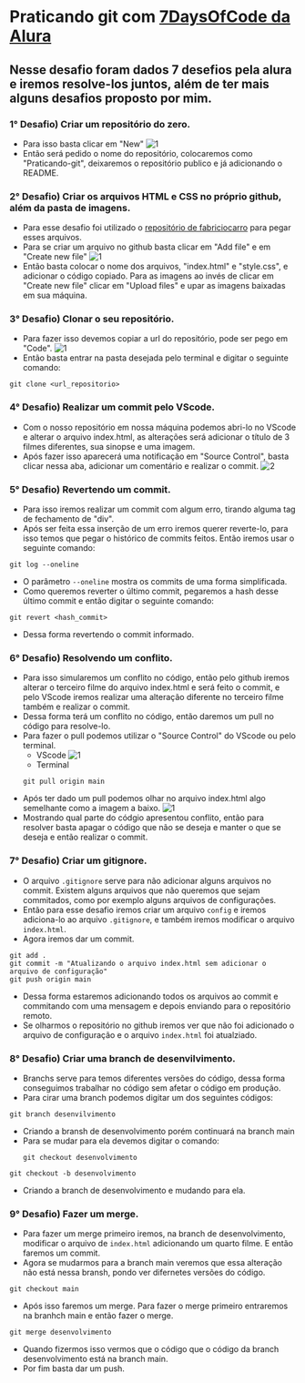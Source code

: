# Praticando git com [7DaysOfCode da Alura](https://7daysofcode.io/)

## Nesse desafio foram dados 7 desefios pela alura e iremos resolve-los juntos, além de ter mais alguns desafios proposto por mim.

### 1° Desafio) Criar um repositório do zero.
- Para isso basta clicar em "New"
![1](https://user-images.githubusercontent.com/64446302/192875512-997f4d02-867c-4e97-a19a-3d713f4c15ed.png)
- Então será pedido o nome do repositório, colocaremos como "Praticando-git", deixaremos o repositório publico e já adicionando o README.

### 2° Desafio) Criar os arquivos HTML e CSS no próprio github, além da pasta de imagens.
- Para esse desafio foi utilizado o [repositório de fabriciocarro](https://github.com/fabriciocarraro/7DaysOfCode-GitHub?utm_source=ActiveCampaign&utm_medium=email&utm_content=%237DaysOfCode+-+GitHub+2%2F7%3A+%F0%9F%91%A9%F0%9F%8F%BD%E2%80%8D%F0%9F%92%BB+Adicionando+um+projeto+ao+reposit%C3%B3rio&utm_campaign=%5BAlura+%237Days+Of+Code%5D%28GitHub+-+1%C2%AA+Ed+%29+Dia+2%2F7) para pegar esses arquivos.
- Para se criar um arquivo no github basta clicar em "Add file" e em "Create new file"
![1](https://user-images.githubusercontent.com/64446302/192877468-e19c1e31-301c-4636-a2e8-2928d324e2ef.png)
- Então basta colocar o nome dos arquivos, "index.html" e "style.css", e adicionar o código copiado. Para as imagens ao invés de clicar em "Create new file" clicar em "Upload files" e upar as imagens baixadas em sua máquina.

### 3° Desafio) Clonar o seu repositório.
- Para fazer isso devemos copiar a url do repositório, pode ser pego em "Code".
![1](https://user-images.githubusercontent.com/64446302/192878168-f2e5648e-a9cc-4aeb-a09f-1d5d48a96852.png)
- Então basta entrar na pasta desejada pelo terminal e digitar o seguinte comando:
```
git clone <url_repositorio>
```

### 4° Desafio) Realizar um commit pelo VScode.
- Com o nosso repositório em nossa máquina podemos abri-lo no VScode e alterar o arquivo index.html, as alterações será adicionar o título de 3 filmes diferentes, sua sinopse e uma imagem.
- Após fazer isso aparecerá uma notificação em "Source Control", basta clicar nessa aba, adicionar um comentário e realizar o commit.
![2](https://user-images.githubusercontent.com/64446302/192879024-9b7c2ac8-bf34-4c8a-b97f-80709df124ad.png)

### 5° Desafio) Revertendo um commit.
- Para isso iremos realizar um commit com algum erro, tirando alguma tag de fechamento de "div".
- Após ser feita essa inserção de um erro iremos querer reverte-lo, para isso temos que pegar o histórico de commits feitos. Então iremos usar o seguinte comando:
```
git log --oneline
```
  - O parâmetro `--oneline` mostra os commits de uma forma simplificada.
- Como queremos reverter o último commit, pegaremos a hash desse último commit e então digitar o seguinte comando:
```
git revert <hash_commit>
```
- Dessa forma revertendo o commit informado.

### 6° Desafio) Resolvendo um conflito.
- Para isso simularemos um conflito no código, então pelo github iremos alterar o terceiro filme do arquivo index.html e será feito o commit, e pelo VScode iremos realizar uma alteração diferente no terceiro filme também e realizar o commit.
- Dessa forma terá um conflito no código, então daremos um pull no código para resolve-lo.
- Para fazer o pull podemos utilizar o "Source Control" do VScode ou pelo terminal.
  - VScode
  ![1](https://user-images.githubusercontent.com/64446302/192881161-a65da6c2-af3f-4728-933b-c0fa905aeccc.png)
  - Terminal
  ```
  git pull origin main
  ```
- Após ter dado um pull podemos olhar no arquivo index.html algo semelhante como a imagem a baixo.
![1](https://user-images.githubusercontent.com/64446302/192882113-e7c2f312-d615-48ee-8052-9ca875d84c6f.png)
- Mostrando qual parte do códgio apresentou conflito, então para resolver basta apagar o código que não se deseja e manter o que se deseja e então realizar o commit.

### 7° Desafio) Criar um gitignore.
- O arquivo `.gitignore` serve para não adicionar alguns arquivos no commit. Existem alguns arquivos que não queremos que sejam commitados, como por exemplo alguns arquivos de configurações.
- Então para esse desafio iremos criar um arquivo `config` e iremos adiciona-lo ao arquivo `.gitignore`, e também iremos modificar o arquivo `index.html`.
- Agora iremos dar um commit.
```
git add .
git commit -m "Atualizando o arquivo index.html sem adicionar o arquivo de configuração"
git push origin main
```
  - Dessa forma estaremos adicionando todos os arquivos ao commit e commitando com uma mensagem e depois enviando para o repositório remoto.
- Se olharmos o repositório no github iremos ver que não foi adicionado o arquivo de configuração e o arquivo `index.html` foi atualziado.

### 8° Desafio) Criar uma branch de desenvilvimento.
- Branchs serve para temos diferentes versões do código, dessa forma conseguimos trabalhar no código sem afetar o código em produção.
- Para cirar uma branch podemos digitar um dos seguintes códigos:
```
git branch desenvilvimento
```
  - Criando a bransh de desenvolvimento porém continuará na branch main
  - Para se mudar para ela devemos digitar o comando:
    ```
    git checkout desenvolvimento
    ```
```
git checkout -b desenvolvimento
```
  - Criando a branch de desenvolvimento e mudando para ela.

### 9° Desafio) Fazer um merge.
- Para fazer um merge primeiro iremos, na branch de desenvolvimento, modificar o arquivo de `index.html` adicionando um quarto filme. E então faremos um commit.
- Agora se mudarmos para a branch main veremos que essa alteração não está nessa bransh, pondo ver difernetes versões do código.
```
git checkout main
```
- Após isso faremos um merge. Para fazer o merge primeiro entraremos na branhch main e então fazer o merge.
```
git merge desenvolvimento
```
- Quando fizermos isso vermos que o código que o código da branch desenvolvimento está na branch main.
- Por fim basta dar um push.
